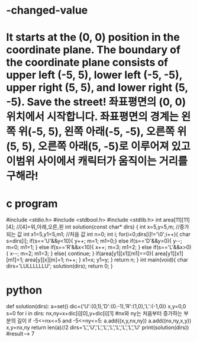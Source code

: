 # -changed-value
# It starts at the (0, 0) position in the coordinate plane. The boundary of the coordinate plane consists of upper left (-5, 5), lower left (-5, -5), upper right (5, 5), and lower right (5, -5). Save the street! 좌표평면의 (0, 0) 위치에서 시작합니다. 좌표평면의 경계는 왼쪽 위(-5, 5), 왼쪽 아래(-5, -5), 오른쪽 위(5, 5), 오른쪽 아래(5, -5)로 이루어져 있고 이범위 사이에서 캐릭터가 움직이는 거리를 구해라!
# c program
#include <stdio.h>
#include <stdbool.h>
#include <stdlib.h>
int area[11][11][4]; //[4]=위,아래,오른,왼
int solution(const char* dirs) {
    int x=5,y=5,m; //증가되는 값
    int x1=5,y1=5,m1; //처음 값
    int n=0;
    int i;
    for(i=0;dirs[i]!='\0';i++){
    char s=dirs[i];
    if(s=='U'&&y<10){
    y++;
    m=1;
    m1=0;}
    else if(s=='D'&&y>0){
    y--;
    m=0;
    m1=1;
    }
    else if(s=='R'&&x<10){
    x++;
    m=3;
    m1=2;
    }
    else if(s=='L'&&x>0){
    x--;
    m=2;
    m1=3;
    }
    else{
    continue;
    }
    if(area[y1][x1][m1]==0){
    area[y1][x1][m1]=1;
    area[y][x][m]=1;
    n++;
    }
    x1=x;
    y1=y;
    }
    return n;
}
int main(void){
    char dirs='LULLLLLLU';
    solution(dirs);
    return 0;
}
# python
def solution(dirs):
    a=set()
    dic={'U':(0,1),'D':(0.-1),'R':(1,0),'L':(-1,0)}
    x,y=0,0
    s=0
    for i in dirs:
        nx,ny=x+dic[i][0],y+dic[i][1] #nx와 ny는 처음부터 증가하는 부분의 길이
        if -5<=nx<=5 and -5<=ny<=5:
            a.add((x,y,nx,ny))
            a.add((nx,ny,x,y))
            x,y=nx,ny
    return len(a)//2
dirs='L','U','L','L','L','L','L','L','U'
print(solution(dirs))
#result--> 7
